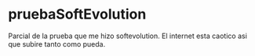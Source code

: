 # pruebaSoftEvolution
Parcial de la prueba que me hizo softevolution. El internet esta caotico asi que subire tanto como pueda.
